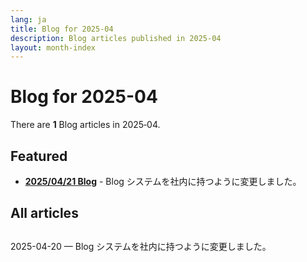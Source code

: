 ```yaml
---
lang: ja
title: Blog for 2025-04
description: Blog articles published in 2025-04
layout: month-index
---
```


# Blog for 2025-04

There are **1** Blog articles in 2025‑04.

## Featured

- **[2025/04/21 Blog](/blog/2025/04/20)** - Blog システムを社内に持つように変更しました。

## All articles

## [](/blog/2025/04/20)

2025-04-20 — Blog システムを社内に持つように変更しました。

